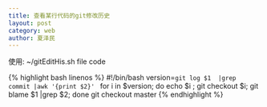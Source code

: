 ```yaml
---
title: 查看某行代码的git修改历史
layout: post
category: web
author: 夏泽民
---
```

使用:  ~/gitEditHis.sh file code
<!-- more -->
{% highlight bash linenos %}
 #!/bin/bash
version=`git log $1  |grep commit |awk '{print $2}' `
for i in $version;
do
 echo $i ;
 git checkout $i;
git blame $1  |grep $2;
 done
git checkout master
{% endhighlight %}
